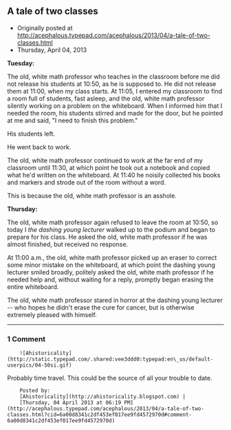 ## A tale of two classes

 * Originally posted at http://acephalous.typepad.com/acephalous/2013/04/a-tale-of-two-classes.html
 * Thursday, April 04, 2013



**Tuesday:**

The old, white math professor who teaches in the 
classroom before me did not release his students at 10:50, as he is 
supposed to. He did not release them at 11:00, when my class starts. At 
11:05, I entered my classroom to find a room full of students, fast 
asleep, and the old, white math professor silently working on a problem 
on the whiteboard. When I informed him that I needed the room, his 
students stirred and made for the door, but he pointed at me and said, 
"I need to finish this problem."

His students left.

He went back to work.

The old, white math professor continued to work at the far end of my 
classroom until 11:30, at which point he took out a notebook and copied 
what he'd written on the whiteboard. At 11:40 he noisily collected his 
books and markers and strode out of the room without a word.

This is because the old, white math professor is an asshole.

**Thursday:**

The old, white math professor again refused to leave the  room at 10:50, so today 
I
 _the dashing young lecturer_
 walked up to the podium and  began to prepare for his class. He asked 
the old, white math professor if he  was almost finished, but received 
no response.

At 11:00 a.m., the old,  white math professor picked up an eraser to 
correct some minor mistake on the  whiteboard, at which point the 
dashing young lecturer smiled broadly,  politely asked the old, white 
math professor if he needed help and, without  waiting for a reply, 
promptly began erasing the entire whiteboard.

The old, white math professor stared in horror at the dashing young 
lecturer -- who  hopes he didn't erase the cure for cancer, but is 
otherwise extremely  pleased with himself.
		

* * *

### 1 Comment 

		

                
[]()

	

		![Ahistoricality](http://static.typepad.com/.shared:vee3ddd0:typepad:en\_us/default-userpics/04-50si.gif)
	

	

		

Probably time travel. This could be the source of all your trouble to date.

	

		Posted by:
		[Ahistoricality](http://ahistoricality.blogspot.com) |
		[Thursday, 04 April 2013 at 06:19 PM](http://acephalous.typepad.com/acephalous/2013/04/a-tale-of-two-classes.html?cid=6a00d8341c2df453ef017ee9fd4572970d#comment-6a00d8341c2df453ef017ee9fd4572970d)

		

        